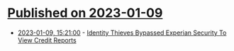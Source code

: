 # [Published on 2023-01-09](index.md)

* [2023-01-09, 15:21:00](https://news.slashdot.org/story/23/01/09/1520238/identity-thieves-bypassed-experian-security-to-view-credit-reports?utm_source=rss1.0mainlinkanon&utm_medium=feed) - [Identity Thieves Bypassed Experian Security To View Credit Reports](https://news.slashdot.org/story/23/01/09/1520238/identity-thieves-bypassed-experian-security-to-view-credit-reports?utm_source=rss1.0mainlinkanon&utm_medium=feed)
